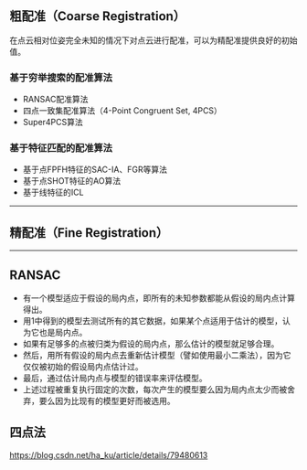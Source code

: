 ## 粗配准（Coarse Registration）

在点云相对位姿完全未知的情况下对点云进行配准，可以为精配准提供良好的初始值。

### 基于穷举搜索的配准算法

- RANSAC配准算法
- 四点一致集配准算法（4-Point Congruent Set, 4PCS）
- Super4PCS算法

### 基于特征匹配的配准算法

- 基于点FPFH特征的SAC-IA、FGR等算法
- 基于点SHOT特征的AO算法
- 基于线特征的ICL


---




## 精配准（Fine Registration）

---

## RANSAC

- 有一个模型适应于假设的局内点，即所有的未知参数都能从假设的局内点计算得出。
- 用1中得到的模型去测试所有的其它数据，如果某个点适用于估计的模型，认为它也是局内点。
- 如果有足够多的点被归类为假设的局内点，那么估计的模型就足够合理。
- 然后，用所有假设的局内点去重新估计模型（譬如使用最小二乘法），因为它仅仅被初始的假设局内点估计过。
- 最后，通过估计局内点与模型的错误率来评估模型。
- 上述过程被重复执行固定的次数，每次产生的模型要么因为局内点太少而被舍弃，要么因为比现有的模型更好而被选用。


## 四点法

https://blog.csdn.net/ha_ku/article/details/79480613